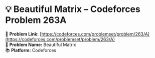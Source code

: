 # 💡 Beautiful Matrix – Codeforces Problem 263A  
🔗 **Problem Link:** [https://codeforces.com/problemset/problem/263/A](https://codeforces.com/problemset/problem/263/A)  
📄 **Problem Name:** Beautiful Matrix  
📚 **Platform:** Codeforces  
